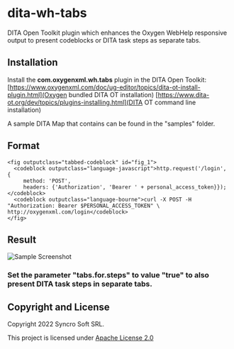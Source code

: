 # dita-wh-tabs
DITA Open Toolkit plugin which enhances the Oxygen WebHelp responsive output to present codeblocks or DITA task steps as separate tabs.

## Installation

Install the **com.oxygenxml.wh.tabs** plugin in the DITA Open Toolkit: 
[https://www.oxygenxml.com/doc/ug-editor/topics/dita-ot-install-plugin.html](Oxygen bundled DITA OT installation)
[https://www.dita-ot.org/dev/topics/plugins-installing.html](DITA OT command line installation)

A sample DITA Map that contains can be found in the "samples" folder.

## Format

```
<fig outputclass="tabbed-codeblock" id="fig_1">
  <codeblock outputclass="language-javascript">http.request('/login', {
     method: 'POST',
     headers: {'Authorization', 'Bearer ' + personal_access_token}});</codeblock>
  <codeblock outputclass="language-bourne">curl -X POST -H "Authorization: Bearer $PERSONAL_ACCESS_TOKEN" \
http://oxygenxml.com/login</codeblock>
</fig>
```

## Result

![Sample Screenshot](img/screenshot.png "Sample Screenshot")

### Set the parameter "**tabs.for.steps**" to value "**true**" to also present DITA task steps in separate tabs.

## Copyright and License

Copyright 2022 Syncro Soft SRL.

This project is licensed under [Apache License 2.0](https://github.com/oxygenxml/dita-asciidoc/blob/master/LICENSE)
